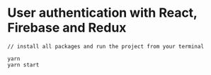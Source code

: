 # User authentication with React, Firebase and Redux

  ```
  // install all packages and run the project from your terminal
  
yarn
yarn start
  ```

